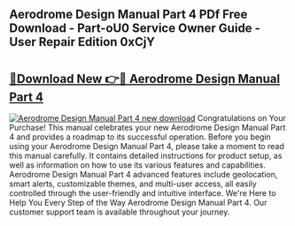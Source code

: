 ## Aerodrome Design Manual Part 4 PDf Free Download - Part-oU0 Service Owner Guide - User Repair Edition 0xCjY

# <h2><a href="http://cf26353.oget.top/?id=Aerodrome+Design+Manual+Part+4">🔗Download New 👉🔴 Aerodrome Design Manual Part 4</a></h2>

[![Aerodrome Design Manual Part 4 new download](https://i.imgur.com/5g1atiW.png)](http://cf26353.oget.top/?id=Aerodrome+Design+Manual+Part+4)
Congratulations on Your Purchase! This manual celebrates your new Aerodrome Design Manual Part 4 and provides a roadmap to its successful operation. Before you begin using your Aerodrome Design Manual Part 4, please take a moment to read this manual carefully. It contains detailed instructions for product setup, as well as information on how to use its various features and capabilities. Aerodrome Design Manual Part 4 advanced features include geolocation, smart alerts, customizable themes, and multi-user access, all easily controlled through the user-friendly and intuitive interface. We're Here to Help You Every Step of the Way Aerodrome Design Manual Part 4. Our customer support team is available throughout your journey.
